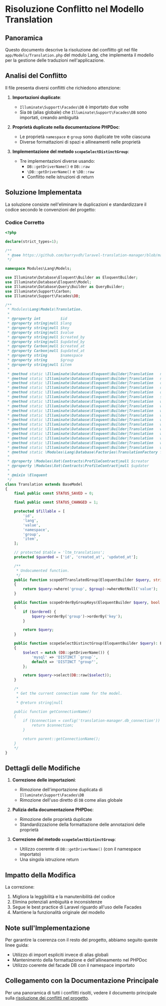 # Risoluzione Conflitto nel Modello Translation

## Panoramica

Questo documento descrive la risoluzione del conflitto git nel file `app/Models/Translation.php` del modulo Lang, che implementa il modello per la gestione delle traduzioni nell'applicazione.

## Analisi del Conflitto

Il file presenta diversi conflitti che richiedono attenzione:

1. **Importazioni duplicate**:
   - `Illuminate\Support\Facades\DB` è importato due volte
   - Sia `DB` (alias globale) che `Illuminate\Support\Facades\DB` sono importati, creando ambiguità

2. **Proprietà duplicate nella documentazione PHPDoc**:
   - Le proprietà `namespace` e `group` sono duplicate tre volte ciascuna
   - Diverse formattazioni di spazi e allineamenti nelle proprietà

3. **Implementazione del metodo `scopeSelectDistinctGroup`**:
   - Tre implementazioni diverse usando:
     - `DB::getDriverName()` e `DB::raw`
     - `\DB::getDriverName()` e `\DB::raw`
     - Conflitto nelle istruzioni di return

## Soluzione Implementata

La soluzione consiste nell'eliminare le duplicazioni e standardizzare il codice secondo le convenzioni del progetto:

### Codice Corretto

```php
<?php

declare(strict_types=1);

/**
 * @see https://github.com/barryvdh/laravel-translation-manager/blob/master/src/Models/Translation.php
 */

namespace Modules\Lang\Models;

use Illuminate\Database\Eloquent\Builder as EloquentBuilder;
use Illuminate\Database\Eloquent\Model;
use Illuminate\Database\Query\Builder as QueryBuilder;
use Illuminate\Support\Carbon;
use Illuminate\Support\Facades\DB;

/**
 * Modules\Lang\Models\Translation.
 *
 * @property int         $id
 * @property string|null $lang
 * @property string|null $key
 * @property string|null $value
 * @property string|null $created_by
 * @property string|null $updated_by
 * @property Carbon|null $created_at
 * @property Carbon|null $updated_at
 * @property string      $namespace
 * @property string      $group
 * @property string|null $item
 *
 * @method static \Illuminate\Database\Eloquent\Builder|Translation   newModelQuery()
 * @method static \Illuminate\Database\Eloquent\Builder|Translation   newQuery()
 * @method static \Illuminate\Database\Eloquent\Builder|Translation   ofTranslatedGroup(string $group)
 * @method static \Illuminate\Database\Eloquent\Builder|Translation   orderByGroupKeys(bool $ordered)
 * @method static \Illuminate\Database\Eloquent\Builder|Translation   query()
 * @method static \Illuminate\Database\Eloquent\Builder|Translation   selectDistinctGroup()
 * @method static \Illuminate\Database\Eloquent\Builder|Translation   whereCreatedAt($value)
 * @method static \Illuminate\Database\Eloquent\Builder|Translation   whereCreatedBy($value)
 * @method static \Illuminate\Database\Eloquent\Builder|Translation   whereGroup($value)
 * @method static \Illuminate\Database\Eloquent\Builder|Translation   whereId($value)
 * @method static \Illuminate\Database\Eloquent\Builder|Translation   whereItem($value)
 * @method static \Illuminate\Database\Eloquent\Builder|Translation   whereKey($value)
 * @method static \Illuminate\Database\Eloquent\Builder|Translation   whereLang($value)
 * @method static \Illuminate\Database\Eloquent\Builder|Translation   whereNamespace($value)
 * @method static \Illuminate\Database\Eloquent\Builder|Translation   whereUpdatedAt($value)
 * @method static \Illuminate\Database\Eloquent\Builder|Translation   whereUpdatedBy($value)
 * @method static \Illuminate\Database\Eloquent\Builder|Translation   whereValue($value)
 * @method static \Modules\Lang\Database\Factories\TranslationFactory factory($count = null, $state = [])
 *
 * @property \Modules\Xot\Contracts\ProfileContract|null $creator
 * @property \Modules\Xot\Contracts\ProfileContract|null $updater
 *
 * @mixin \Eloquent
 */
class Translation extends BaseModel
{
    final public const STATUS_SAVED = 0;

    final public const STATUS_CHANGED = 1;

    protected $fillable = [
        'id',
        'lang',
        'value',
        'namespace',
        'group',
        'item',
    ];

    // protected $table = 'ltm_translations';
    protected $guarded = ['id', 'created_at', 'updated_at'];

    /**
     * Undocumented function.
     */
    public function scopeOfTranslatedGroup(EloquentBuilder $query, string $group): QueryBuilder|EloquentBuilder
    {
        return $query->where('group', $group)->whereNotNull('value');
    }

    public function scopeOrderByGroupKeys(EloquentBuilder $query, bool $ordered): EloquentBuilder
    {
        if ($ordered) {
            $query->orderBy('group')->orderBy('key');
        }

        return $query;
    }

    public function scopeSelectDistinctGroup(EloquentBuilder $query): EloquentBuilder|QueryBuilder
    {
        $select = match (DB::getDriverName()) {
            'mysql' => 'DISTINCT `group`',
            default => 'DISTINCT "group"',
        };

        return $query->select(DB::raw($select));
    }

    /*
     * Get the current connection name for the model.
     *
     * @return string|null

    public function getConnectionName()
    {
        if ($connection = config('translation-manager.db_connection')) {
            return $connection;
        }

        return parent::getConnectionName();
    }
    */
}
```

## Dettagli delle Modifiche

1. **Correzione delle importazioni**:
   - Rimozione dell'importazione duplicata di `Illuminate\Support\Facades\DB`
   - Rimozione dell'uso diretto di `DB` come alias globale

2. **Pulizia della documentazione PHPDoc**:
   - Rimozione delle proprietà duplicate
   - Standardizzazione della formattazione delle annotazioni delle proprietà

3. **Correzione del metodo `scopeSelectDistinctGroup`**:
   - Utilizzo coerente di `DB::getDriverName()` (con il namespace importato)
   - Una singola istruzione return

## Impatto della Modifica

La correzione:

1. Migliora la leggibilità e la manutenibilità del codice
2. Elimina potenziali ambiguità e inconsistenze
3. Segue le best practice di Laravel riguardo all'uso delle Facades
4. Mantiene la funzionalità originale del modello

## Note sull'Implementazione

Per garantire la coerenza con il resto del progetto, abbiamo seguito queste linee guida:
- Utilizzo di import espliciti invece di alias globali
- Mantenimento della formattazione e dell'allineamento nel PHPDoc
- Utilizzo coerente del facade DB con il namespace importato

## Collegamento con la Documentazione Principale

Per una panoramica di tutti i conflitti risolti, vedere il documento principale sulla [risoluzione dei conflitti nel progetto](../../../../docs/logs/conflict_resolution_progress.md). 
